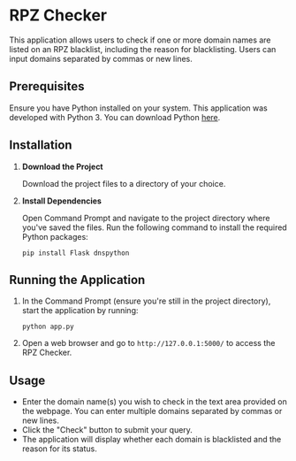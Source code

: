 # RPZ Checker

This application allows users to check if one or more domain names are listed on an RPZ blacklist, including the reason for blacklisting. Users can input domains separated by commas or new lines.

## Prerequisites

Ensure you have Python installed on your system. This application was developed with Python 3. You can download Python [here](https://www.python.org/downloads/).

## Installation

1. **Download the Project**

   Download the project files to a directory of your choice.

2. **Install Dependencies**

   Open Command Prompt and navigate to the project directory where you've saved the files. Run the following command to install the required Python packages:

   ```
   pip install Flask dnspython
   ```

## Running the Application

1. In the Command Prompt (ensure you're still in the project directory), start the application by running:

   ```
   python app.py
   ```

2. Open a web browser and go to `http://127.0.0.1:5000/` to access the RPZ Checker.

## Usage

- Enter the domain name(s) you wish to check in the text area provided on the webpage. You can enter multiple domains separated by commas or new lines.
- Click the "Check" button to submit your query.
- The application will display whether each domain is blacklisted and the reason for its status.